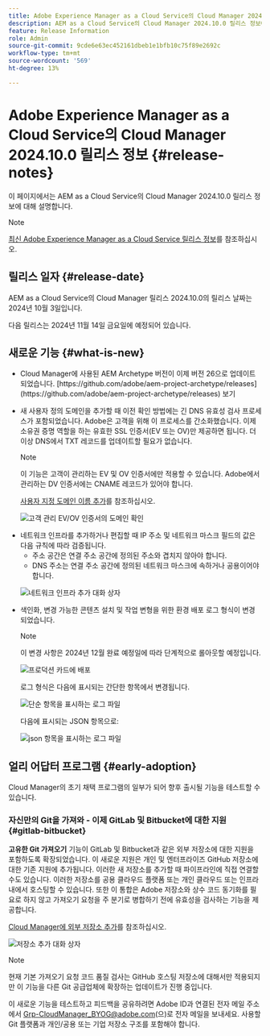 ```yaml
---
title: Adobe Experience Manager as a Cloud Service의 Cloud Manager 2024.10.0 릴리스 정보
description: AEM as a Cloud Service의 Cloud Manager 2024.10.0 릴리스 정보에 대해 알아봅니다.
feature: Release Information
role: Admin
source-git-commit: 9cde6e63ec452161dbeb1e1bfb10c75f89e2692c
workflow-type: tm+mt
source-wordcount: '569'
ht-degree: 13%

---
```


# Adobe Experience Manager as a Cloud Service의 Cloud Manager 2024.10.0 릴리스 정보 {#release-notes}

이 페이지에서는 AEM as a Cloud Service의 Cloud Manager 2024.10.0 릴리스 정보에 대해 설명합니다.

>[!NOTE]
>
>[최신 Adobe Experience Manager as a Cloud Service 릴리스 정보](/help/release-notes/release-notes-cloud/release-notes-current.md)를 참조하십시오.

## 릴리스 일자 {#release-date}

AEM as a Cloud Service의 Cloud Manager 릴리스 2024.10.0의 릴리스 날짜는 2024년 10월 3일입니다.

다음 릴리스는 2024년 11월 14일 금요일에 예정되어 있습니다.

## 새로운 기능 {#what-is-new}

* <!-- BOTH CS & AMS --> Cloud Manager에 사용된 AEM Archetype 버전이 이제 버전 26으로 업데이트되었습니다. [https://github.com/adobe/aem-project-archetype/releases](https://github.com/adobe/aem-project-archetype/releases) 보기

<!-- (CMGR-59817) -->

* <!-- CS ONLY --> 새 사용자 정의 도메인을 추가할 때 이전 확인 방법에는 긴 DNS 유효성 검사 프로세스가 포함되었습니다. Adobe은 고객을 위해 이 프로세스를 간소화했습니다. 이제 소유권 증명 역할을 하는 유효한 SSL 인증서(EV 또는 OV)만 제공하면 됩니다. 더 이상 DNS에서 TXT 레코드를 업데이트할 필요가 없습니다.

  >[!NOTE]
  >
  >이 기능은 고객이 관리하는 EV 및 OV 인증서에만 적용할 수 있습니다. Adobe에서 관리하는 DV 인증서에는 CNAME 레코드가 있어야 합니다.

  [사용자 지정 도메인 이름 추가](/help/implementing/cloud-manager/custom-domain-names/add-custom-domain-name.md)를 참조하십시오.

  ![고객 관리 EV/OV 인증서의 도메인 확인](/help/implementing/cloud-manager/assets/verify-domain-customer-managed-step.png)

* <!-- CS ONLY --> 네트워크 인프라를 추가하거나 편집할 때 IP 주소 및 네트워크 마스크 필드의 값은 다음 규칙에 따라 검증됩니다.

   * 주소 공간은 연결 주소 공간에 정의된 주소와 겹치지 않아야 합니다.
   * DNS 주소는 연결 주소 공간에 정의된 네트워크 마스크에 속하거나 공용이어야 합니다.

  ![네트워크 인프라 추가 대화 상자](/help/implementing/cloud-manager/release-notes/assets/network-infrastructure-add.png)

* <!-- CS ONLY --> 색인화, 변경 가능한 콘텐츠 설치 및 작업 변형을 위한 환경 배포 로그 형식이 변경되었습니다.

  >[!NOTE]
  >
  >이 변경 사항은 2024년 12월 완료 예정일에 따라 단계적으로 롤아웃할 예정입니다.

  ![프로덕션 카드에 배포](/help/implementing/cloud-manager/release-notes/assets/deploy-to-production-card.png)

  로그 형식은 다음에 표시되는 간단한 항목에서 변경됩니다.

  ![단순 항목을 표시하는 로그 파일](/help/implementing/cloud-manager/release-notes/assets/log-file-simple-entry.png)

  다음에 표시되는 JSON 항목으로:

  ![json 항목을 표시하는 로그 파일](/help/implementing/cloud-manager/release-notes/assets/log-file-json-entry.png)


## 얼리 어답터 프로그램 {#early-adoption}

Cloud Manager의 초기 채택 프로그램의 일부가 되어 향후 출시될 기능을 테스트할 수 있습니다.

### 자신만의 Git을 가져와 - 이제 GitLab 및 Bitbucket에 대한 지원 {#gitlab-bitbucket}

<!-- BOTH CS & AMS -->

**고유한 Git 가져오기** 기능이 GitLab 및 Bitbucket과 같은 외부 저장소에 대한 지원을 포함하도록 확장되었습니다. 이 새로운 지원은 개인 및 엔터프라이즈 GitHub 저장소에 대한 기존 지원에 추가됩니다. 이러한 새 저장소를 추가할 때 파이프라인에 직접 연결할 수도 있습니다. 이러한 저장소를 공용 클라우드 플랫폼 또는 개인 클라우드 또는 인프라 내에서 호스팅할 수 있습니다. 또한 이 통합은 Adobe 저장소와 상수 코드 동기화를 필요로 하지 않고 가져오기 요청을 주 분기로 병합하기 전에 유효성을 검사하는 기능을 제공합니다.

[Cloud Manager에 외부 저장소 추가](/help/implementing/cloud-manager/managing-code/external-repositories.md)를 참조하십시오.

![저장소 추가 대화 상자](/help/implementing/cloud-manager/release-notes/assets/repositories-add-release-notes.png)

>[!NOTE]
>
>현재 기본 가져오기 요청 코드 품질 검사는 GitHub 호스팅 저장소에 대해서만 적용되지만 이 기능을 다른 Git 공급업체에 확장하는 업데이트가 진행 중입니다.

이 새로운 기능을 테스트하고 피드백을 공유하려면 Adobe ID과 연결된 전자 메일 주소에서 [Grp-CloudManager_BYOG@adobe.com](mailto:Grp-CloudManager_BYOG@adobe.com)(으)로 전자 메일을 보내세요. 사용할 Git 플랫폼과 개인/공용 또는 기업 저장소 구조를 포함해야 합니다.


<!-- ## Bug fixes




## Known issues {#known-issues} -->

